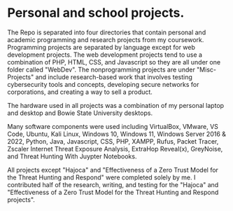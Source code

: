 # Personal and school projects.

The Repo is separated into four directories that contain personal and academic programming and research projects from my coursework. Programming projects are separated by language except for web development projects. The web development projects tend to use a combination of PHP, HTML, CSS, and Javascript so they are all under one folder called "WebDev". The nonprogramming projects are under "Misc-Projects" and include research-based work that involves testing cybersecurity tools and concepts, developing secure networks for corporations, and creating a way to sell a product. 

The hardware used in all projects was a combination of my personal laptop and desktop and Bowie State University desktops.

Many software components were used including VirtualBox, VMware, VS Code, Ubuntu, Kali Linux, Windows 10, Windows 11, Windows Server 2016 & 2022, Python, Java, Javascript, CSS, PHP, XAMPP, Rufus, Packet Tracer, Zscaler Internet Threat Exposure Analysis, ExtraHop Reveal(x), GreyNoise, and Threat Hunting With Juypter Notebooks. 

All projects except "Hajoca" and "Effectiveness of a Zero Trust Model for the Threat Hunting and Respond" were completed solely by me. I contributed half of the research, writing, and testing for the "Hajoca" and "Effectiveness of a Zero Trust Model for the Threat Hunting and Respond projects".
